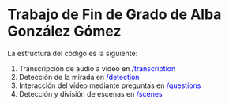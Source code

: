 # Trabajo de Fin de Grado de Alba González Gómez

La estructura del código es la siguiente: 

1. Transcripción de audio a vídeo en <span style="color:blue;">/transcription</span>
2. Detección de la mirada en <span style="color:blue;">/detection</span>
3. Interacción del vídeo mediante preguntas en <span style="color:blue;">/questions</span>
4. Detección y división de escenas en <span style="color:blue;">/scenes</span>

